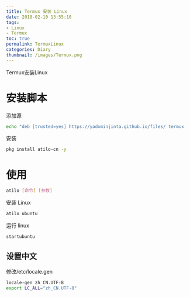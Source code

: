 ```yaml
---
title: Termux 安装 Linux
date: 2018-02-10 13:55:10
tags:
- Linux
- Termux
toc: true
permalink: TermuxLinux
categories: Diary
thumbnail: /images/Termux.png
---
```

Termux安装Linux
<!-- more -->

# 安装脚本
添加源
```bash
echo "deb [trusted=yes] https://yadominjinta.github.io/files/ termux    extras" >> $PREFIX/etc/apt/sources.list
```

安装
```bash
pkg install atilo-cn -y
```

# 使用
```bash    
atilo [命令] [参数]
```

安装 Linux
```bash
atilo ubuntu
```

运行 linux
```bash
startubuntu
```

## 设置中文
修改/etc/locale.gen
```bash
locale-gen zh_CN.UTF-8
export LC_ALL="zh_CN.UTF-8"
```
